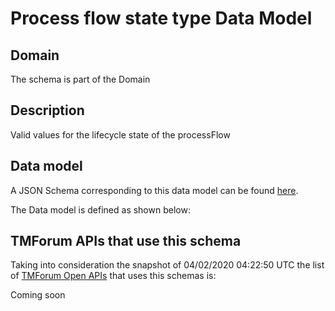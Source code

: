 # Process flow state type Data Model

## Domain

The  schema is part of the  Domain

## Description

Valid values for the lifecycle state of the processFlow

## Data model

A JSON Schema corresponding to this data model can be found
[here](https://github.com/tmforum-rand/schemas/blob/candidates/Common/ProcessFlowStateType.schema.json).

The Data model is defined as shown below:




## TMForum APIs that use this schema

Taking into consideration the snapshot of 04/02/2020 04:22:50 UTC the list of [TMForum Open APIs](https://www.tmforum.org/open-apis/) that uses this schemas is:

Coming soon